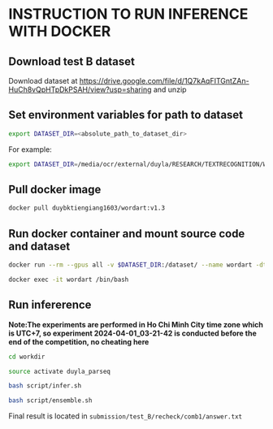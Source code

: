 # INSTRUCTION TO RUN INFERENCE WITH DOCKER


## Download test B dataset
Download dataset at https://drive.google.com/file/d/1Q7kAqFITGntZAn-HuCh8vQpHTpDkPSAH/view?usp=sharing and unzip

## Set environment variables for path to dataset

```bash
export DATASET_DIR=<absolute_path_to_dataset_dir>
```

For example:

```bash
export DATASET_DIR=/media/ocr/external/duyla/RESEARCH/TEXTRECOGNITION/WORDART/ICDAR24-WordArt_testB/
```

## Pull docker image

```bash
docker pull duybktiengiang1603/wordart:v1.3
```

## Run docker container and mount source code and dataset

```bash
docker run --rm --gpus all -v $DATASET_DIR:/dataset/ --name wordart -dt duybktiengiang1603/wordart:v1.3
```

```bash
docker exec -it wordart /bin/bash
```

## Run infererence

**Note:The experiments are performed in Ho Chi Minh City time zone which is UTC+7, so experiment 2024-04-01_03-21-42 is conducted before the end of the competition, no cheating here**

```bash
cd workdir
```

```bash
source activate duyla_parseq
```

```bash
bash script/infer.sh
```

```bash
bash script/ensemble.sh
```

Final result is located in `submission/test_B/recheck/comb1/answer.txt`
